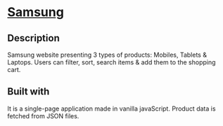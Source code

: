 # **[Samsung](https://mikheil-gel.github.io/samsung/)**

## Description
Samsung website presenting 3 types of products: Mobiles, Tablets & Laptops. 
Users can filter, sort, search items & add them to the shopping cart.

## Built with
It is a single-page application made in vanilla javaScript.
Product data is fetched from JSON files.
